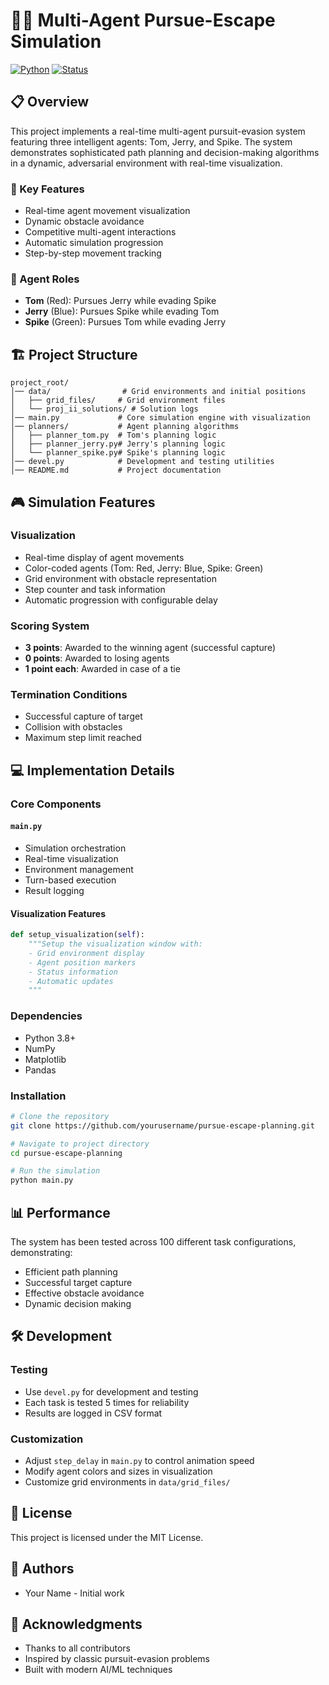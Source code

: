 # 🏃‍♂️ Multi-Agent Pursue-Escape Simulation

[![Python](https://img.shields.io/badge/Python-3.8%2B-blue)](https://www.python.org/)
[![Status](https://img.shields.io/badge/Status-Active-success)]()

## 📋 Overview

This project implements a real-time multi-agent pursuit-evasion system featuring three intelligent agents: Tom, Jerry, and Spike. The system demonstrates sophisticated path planning and decision-making algorithms in a dynamic, adversarial environment with real-time visualization.

### 🎯 Key Features
- Real-time agent movement visualization
- Dynamic obstacle avoidance
- Competitive multi-agent interactions
- Automatic simulation progression
- Step-by-step movement tracking

### 🤖 Agent Roles
- **Tom** (Red): Pursues Jerry while evading Spike
- **Jerry** (Blue): Pursues Spike while evading Tom
- **Spike** (Green): Pursues Tom while evading Jerry

## 🏗️ Project Structure
```
project_root/
│── data/                # Grid environments and initial positions
│   ├── grid_files/     # Grid environment files
│   └── proj_ii_solutions/ # Solution logs
│── main.py             # Core simulation engine with visualization
│── planners/           # Agent planning algorithms
│   ├── planner_tom.py  # Tom's planning logic
│   ├── planner_jerry.py# Jerry's planning logic
│   └── planner_spike.py# Spike's planning logic
│── devel.py            # Development and testing utilities
│── README.md           # Project documentation
```

## 🎮 Simulation Features

### Visualization
- Real-time display of agent movements
- Color-coded agents (Tom: Red, Jerry: Blue, Spike: Green)
- Grid environment with obstacle representation
- Step counter and task information
- Automatic progression with configurable delay

### Scoring System
- **3 points**: Awarded to the winning agent (successful capture)
- **0 points**: Awarded to losing agents
- **1 point each**: Awarded in case of a tie

### Termination Conditions
- Successful capture of target
- Collision with obstacles
- Maximum step limit reached

## 💻 Implementation Details

### Core Components

#### `main.py`
- Simulation orchestration
- Real-time visualization
- Environment management
- Turn-based execution
- Result logging

#### Visualization Features
```python
def setup_visualization(self):
    """Setup the visualization window with:
    - Grid environment display
    - Agent position markers
    - Status information
    - Automatic updates
    """
```

### Dependencies
- Python 3.8+
- NumPy
- Matplotlib
- Pandas

### Installation
```bash
# Clone the repository
git clone https://github.com/yourusername/pursue-escape-planning.git

# Navigate to project directory
cd pursue-escape-planning

# Run the simulation
python main.py
```

## 📊 Performance

The system has been tested across 100 different task configurations, demonstrating:
- Efficient path planning
- Successful target capture
- Effective obstacle avoidance
- Dynamic decision making

## 🛠️ Development

### Testing
- Use `devel.py` for development and testing
- Each task is tested 5 times for reliability
- Results are logged in CSV format

### Customization
- Adjust `step_delay` in `main.py` to control animation speed
- Modify agent colors and sizes in visualization
- Customize grid environments in `data/grid_files/`

## 📝 License

This project is licensed under the MIT License.

## 👥 Authors

- Your Name - Initial work

## 🙏 Acknowledgments

- Thanks to all contributors
- Inspired by classic pursuit-evasion problems
- Built with modern AI/ML techniques

